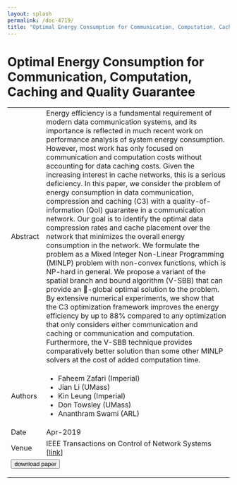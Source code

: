 ```yaml
---
layout: splash
permalink: /doc-4719/
title: "Optimal Energy Consumption for Communication, Computation, Caching and Quality Guarantee"
---
```


# Optimal Energy Consumption for Communication, Computation, Caching and Quality Guarantee

<table>
    <tbody>
    <tr>
        <td>Abstract</td>
        <td>Energy efficiency is a fundamental requirement of modern data communication systems, and its importance is reflected in much recent work on performance analysis of system energy consumption. However, most work has only focused on communication and computation costs without accounting for data caching costs. Given the increasing interest in cache networks, this is a serious deficiency. In this paper, we consider the problem of energy consumption in data communication, compression and caching (C3) with a quality-of-information (QoI) guarantee in a communication network. Our goal is to identify the optimal data compression rates and cache placement over the network that minimizes the overall energy consumption in the network. We formulate the problem as a Mixed Integer Non-Linear Programming (MINLP) problem with non-convex functions, which is NP-hard in general. We propose a variant of the spatial branch and bound algorithm (V-SBB) that can provide an -global optimal solution to the problem. By extensive numerical experiments, we show that the C3 optimization framework improves the energy efficiency by up to 88% compared to any optimization that only considers either communication and caching or communication and computation. Furthermore, the V-SBB technique provides comparatively better solution than some other MINLP solvers at the cost of added computation time.</td>
    </tr>
    <tr>
        <td>Authors</td>
        <td>
            <ul>
                <li>Faheem Zafari (Imperial)</li>
                <li>Jian Li (UMass)</li>
                <li>Kin Leung (Imperial)</li>
                <li>Don Towsley (UMass)</li>
                <li>Ananthram Swami (ARL)</li>
            </ul>
        </td>
    </tr>
    <tr>
        <td>Date</td>
        <td>Apr-2019</td>
    </tr>
    <tr>
        <td>Venue</td>
        <td>IEEE Transactions on Control of Network Systems [<a href="https://ieeexplore.ieee.org/document/8700288">link</a>]</td>
    </tr>
        <tr>
            <td colspan="2">
                <form method="get" action="https://ieeexplore.ieee.org/document/8700288">
                    <button type="submit">download paper</button>
                </form>
            </td>
        </tr>
    </tbody>
</table>
